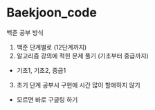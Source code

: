 # Baekjoon_code

백준 공부 방식
1. 백준 단계별로 (12단계까지)
2. 알고리즘 강의에 적힌 문제 풀기 (기초부터 중급까지)
- 기초1, 기초2, 중급1
3. 초기 단계 공부시 구현에 시간 많이 할애하지 않기
- 모르면 바로 구글링 하기 
